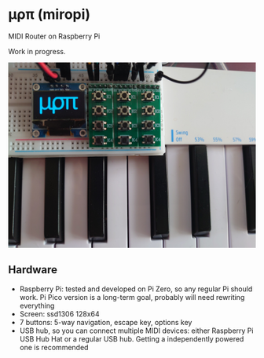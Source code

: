 # μρπ (miropi)
MIDI Router on Raspberry Pi

Work in progress.

![](miropi.jpg)

## Hardware
- Raspberry Pi: tested and developed on Pi Zero, so any regular Pi should work. Pi Pico version is a long-term goal, probably will need rewriting everything
- Screen: ssd1306 128x64
- 7 buttons: 5-way navigation, escape key, options key
- USB hub, so you can connect multiple MIDI devices: either Raspberry Pi USB Hub Hat or a regular USB hub. Getting a independently powered one is recommended
